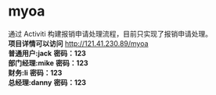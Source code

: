 # myoa
通过 Activiti 构建报销申请处理流程，目前只实现了报销申请处理。</br>
**项目详情可以访问** http://121.41.230.89/myoa </br>
**普通用户:jack**
**密码：123**
</br>
**部门经理:mike**
**密码：123**
</br>
**财务:li**
**密码：123**
</br>
**总经理:danny**
**密码：123**
